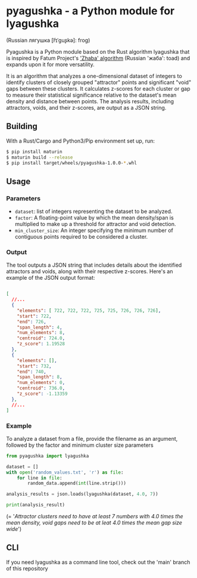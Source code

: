 # pyagushka - a Python module for lyagushka

(Russian лягушка [lʲɪˈɡuʂkə]: frog)

Pyagushka is a Python module based on the Rust algorithm lyagushka that is inspired by Fatum Project's ['Zhaba' algorithm](https://gist.github.com/randogoth/ab5ab9e8665303be176f16241e7b26b5) (Russian 'жаба': toad) and expands upon it for more versatility.

It is an algorithm that analyzes a one-dimensional dataset of integers to identify clusters of closely grouped "attractor" points and significant "void" gaps between these clusters. It calculates z-scores for each cluster or gap to measure their statistical significance relative to the dataset's mean density and distance between points. The analysis results, including attractors, voids, and their z-scores, are output as a JSON string.

## Building

With a Rust/Cargo and Python3/Pip environment set up, run:

```sh
$ pip install maturin
$ maturin build --release
$ pip install target/wheels/pyagushka-1.0.0-*.whl
```

## Usage

### Parameters

*  `dataset`: list of integers representing the dataset to be analyzed.
*  `factor`: A floating-point value by which the mean density/span is multiplied to make up a threshold for attractor and void detection.
*  `min_cluster_size`: An integer specifying the minimum number of contiguous points required to be considered a cluster.

### Output

The tool outputs a JSON string that includes details about the identified attractors and voids, along with their respective z-scores. Here's an example of the JSON output format:

```json

[
  //...
  {
    "elements": [ 722, 722, 722, 725, 725, 726, 726, 726],
    "start": 722,
    "end": 726,
    "span_length": 4,
    "num_elements": 8,
    "centroid": 724.0,
    "z_score": 1.19528
  },
  {
    "elements": [],
    "start": 732,
    "end": 740,
    "span_length": 8,
    "num_elements": 0,
    "centroid": 736.0,
    "z_score": -1.13359
  },
  //...
]
```

### Example

To analyze a dataset from a file, provide the filename as an argument, followed by the factor and minimum cluster size parameters
```Python
from pyagushka import lyagushka

dataset = []
with open('random_values.txt', 'r') as file:
    for line in file:
        random_data.append(int(line.strip()))

analysis_results = json.loads(lyagushka(dataset, 4.0, 7))

print(analysis_result)
```
(= '*Attractor clusters need to have at least 7 numbers with 4.0 times the mean density, void gaps need to be at leat 4.0 times the mean gap size wide*')

## CLI

If you need lyagushka as a command line tool, check out the 'main' branch of this repository